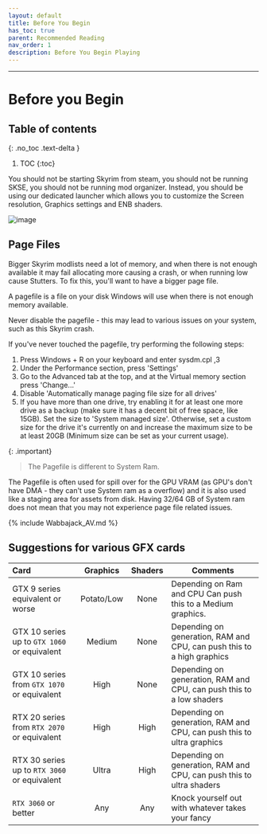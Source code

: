 ```yaml
---
layout: default
title: Before You Begin
has_toc: true
parent: Recommended Reading
nav_order: 1
description: Before You Begin Playing
---
```


------
# Before you Begin

## Table of contents
{: .no_toc .text-delta }

1. TOC
{:toc}


You should not be starting Skyrim from steam, you should not be running SKSE, you should not be running mod organizer.  Instead, you should be using our dedicated launcher which allows you to customize the Screen resolution, Graphics settings and ENB shaders.

![image](https://user-images.githubusercontent.com/26418143/156929221-ffad3b5a-3ff2-4ce8-ab34-051760b33e50.png)

## Page Files

Bigger Skyrim modlists need a lot of memory, and when there is not enough available it may fail allocating more causing a crash, or when running low cause Stutters. To fix this, you'll want to have a bigger page file.

A pagefile is a file on your disk Windows will use when there is not enough memory available.

Never disable the pagefile - this may lead to various issues on your system, such as this Skyrim crash.

If you've never touched the pagefile, try performing the following steps:
1. Press Windows + R on your keyboard and enter sysdm.cpl ,3
2. Under the Performance section, press 'Settings'
3. Go to the Advanced tab at the top, and at the Virtual memory section press 'Change...'
4. Disable 'Automatically manage paging file size for all drives'
5. If you have more than one drive, try enabling it for at least one more drive as a backup (make sure it has a decent bit of free space, like 15GB). Set the size to 'System managed size'.
Otherwise, set a custom size for the drive it's currently on and increase the maximum size to be at least 20GB (Minimum size can be set as your current usage).

{: .important} 
> The Pagefile is different to System Ram.

The Pagefile is often used for spill over for the GPU VRAM (as GPU's don't have DMA - they can't use System ram as a overflow) and it is also used like a staging area for assets from disk. Having 32/64 GB of System ram does not mean that you may not experience page file related issues.


{% include Wabbajack_AV.md %}


## Suggestions for various GFX cards

| Card        | Graphics        | Shaders | Comments |
|:-------------|:------------------:|:------:|------|
| GTX 9 series equivalent or worse | Potato/Low | None  | Depending on Ram and CPU Can push this to a Medium graphics. |
| GTX 10 series up to `GTX 1060` or equivalent | Medium | None | Depending on generation, RAM and CPU, can push this to a high graphics |
| GTX 10 series from `GTX 1070` or equivalent | High | None | Depending on generation, RAM and CPU, can push this to a low shaders |
| RTX 20 series from `RTX 2070` or equivalent | High | High | Depending on generation, RAM and CPU, can push this to ultra graphics |
| RTX 30 series up to `RTX 3060` or equivalent | Ultra | High | Depending on generation, RAM and CPU, can push this to ultra shaders |
| `RTX 3060` or better | Any | Any | Knock yourself out with whatever takes your fancy |
